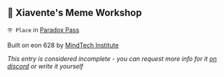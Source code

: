 ## 🎨 Xiavente's Meme Workshop

`🪧 Place` in [Paradox Pass](../refs/paradox_pass.md)

Built on eon 628 by [MindTech Institute](../refs/mindtech_institute.md)

_This entry is considered incomplete - you can request more info for it [on discord](<https://discord.com/channels/562910943848169472/1173922660489633802>) or write it yourself_

<!---
keywords:  mt, paradox pass
aliases: 
-->